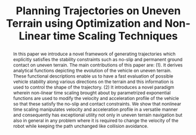 ---
layout: project-page-new
title: "Planning Trajectories on Uneven Terrain using Optimization and Non-Linear time Scaling Techniques"
authors:
  - name: Arun Kumar Singh
    sup: #
  - name: K Madhava Krishna
    sup: #
  - name: Srikanth Saripalli
    sup: #
affiliations:
  - name: IIIT Hyderabad, India
    link: https://robotics.iiit.ac.in
    sup: #
  - name: Texas A&M University
    link: #
    sup: #
permalink: publications/2012/Singh_Planning-Trajectories
abstract: "In this paper we introduce a novel framework of generating trajectories which explicitly satisfies the stability constraints such as no-slip and permanent ground contact on uneven terrain. The main contributions of this paper are: (1). It derives analytical functions depicting the evolution of the vehicle on uneven terrain. These functional descriptions enable us to have a fast evaluation of possible vehicle stability along various directions on the terrain and this  information is used to control the shape of the trajectory. (2) It introduces a novel paradigm wherein non-linear time scaling brought about by parametrized exponential functions are used to modify the velocity and acceleration profile of the vehicle so that these satisfy the no-slip and contact constraints. We show that nonlinear time scaling manipulates velocity and acceleration profile in a versatile manner and consequently has exceptional utility not only in uneven terrain navigation but also in general in any problem where it is required to change the velocity of the robot while keeping the path unchanged like collision avoidance."
paper: https://robotics.iiit.ac.in/uploads/Main/Publications/arun_etal_iros2012.pdf
# iframe: https://www.youtube.com/embed/jhjskX4FQwA

---